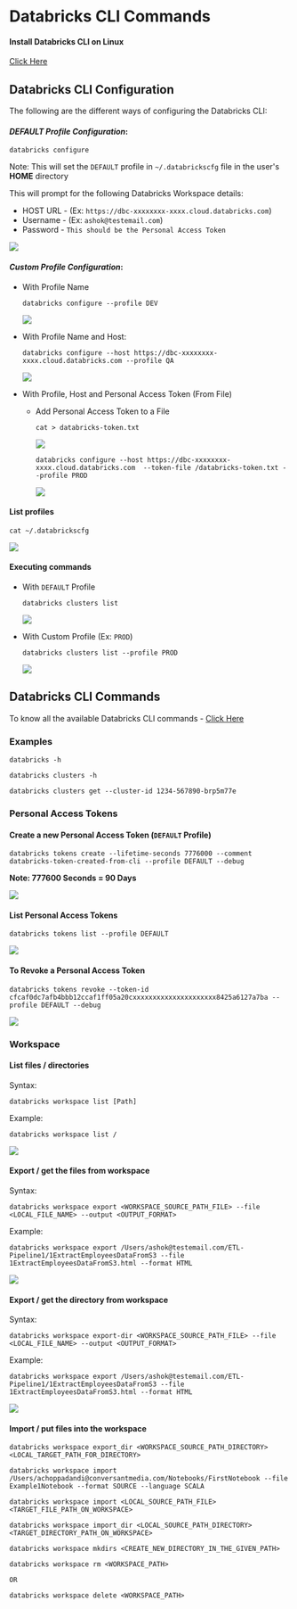 # Databricks CLI Commands

#### Install Databricks CLI on Linux

[Click Here](https://github.com/AshokKumarChoppadandi/cloud-examples/blob/main/AWS/Docs/InstallDatabricksCLI.md)

## Databricks CLI Configuration

The following are the different ways of configuring the Databricks CLI:

#### ***DEFAULT Profile Configuration***:

```
databricks configure
```

Note: This will set the `DEFAULT` profile in `~/.databrickscfg` file in the user's **HOME** directory

This will prompt for the following Databricks Workspace details:

* HOST URL - (Ex: `https://dbc-xxxxxxxx-xxxx.cloud.databricks.com`)
* Username - (Ex: `ashok@testemail.com`)
* Password - `This should be the Personal Access Token`

<img src="../Screenshots/Databricks/CLI/Configure/1DBCLIConfigure1.png">

#### ***Custom Profile Configuration***:

* With Profile Name

  ```
  databricks configure --profile DEV
  ```
  
  <img src="../Screenshots/Databricks/CLI/Configure/1DBCLIConfigure2.png">

* With Profile Name and Host:
  
  ```
  databricks configure --host https://dbc-xxxxxxxx-xxxx.cloud.databricks.com --profile QA
  ```
  
  <img src="../Screenshots/Databricks/CLI/Configure/1DBCLIConfigure3.png">

* With Profile, Host and Personal Access Token (From File)
  * Add Personal Access Token to a File
    
    ```
    cat > databricks-token.txt
    ```

    <img src="../Screenshots/Databricks/CLI/Configure/1DBCLIConfigure4.png">
    
    ```
    databricks configure --host https://dbc-xxxxxxxx-xxxx.cloud.databricks.com  --token-file /databricks-token.txt --profile PROD
    ```

    <img src="../Screenshots/Databricks/CLI/Configure/1DBCLIConfigure5.png">

#### List profiles

```
cat ~/.databrickscfg
```

<img src="../Screenshots/Databricks/CLI/Configure/1DBCLIConfigure6.png">

#### Executing commands 

* With `DEFAULT` Profile
  
  ```
  databricks clusters list
  ```

  <img src="../Screenshots/Databricks/CLI/Configure/1DBCLIConfigure7.png">

* With Custom Profile (Ex: `PROD`)

  ```
  databricks clusters list --profile PROD
  ```
  
  <img src="../Screenshots/Databricks/CLI/Configure/1DBCLIConfigure8.png">

## Databricks CLI Commands

To know all the available Databricks CLI commands - [Click Here](https://docs.databricks.com/en/dev-tools/cli/commands.html)

### Examples

```
databricks -h
```

```
databricks clusters -h
```

```
databricks clusters get --cluster-id 1234-567890-brp5m77e
```

### Personal Access Tokens

#### Create a new Personal Access Token (`DEFAULT` Profile)

```
databricks tokens create --lifetime-seconds 7776000 --comment databricks-token-created-from-cli --profile DEFAULT --debug
```

**Note: 777600 Seconds = 90 Days**

<img src="../Screenshots/Databricks/CLI/Commands/1CreateAccessToken.png">

#### List Personal Access Tokens

```
databricks tokens list --profile DEFAULT
```

<img src="../Screenshots/Databricks/CLI/Commands/2AccessTokenList.png">

#### To Revoke a Personal Access Token

```
databricks tokens revoke --token-id cfcaf0dc7afb4bbb12ccaf1ff05a20cxxxxxxxxxxxxxxxxxxxxx8425a6127a7ba --profile DEFAULT --debug
```

<img src="../Screenshots/Databricks/CLI/Commands/3RevokeToken.png">

### Workspace

#### List files / directories

Syntax:

```
databricks workspace list [Path]
```

Example: 

```
databricks workspace list /
```

<img src="../Screenshots/Databricks/CLI/workspace/1List.png">

#### Export / get the files from workspace

Syntax:

```
databricks workspace export <WORKSPACE_SOURCE_PATH_FILE> --file <LOCAL_FILE_NAME> --output <OUTPUT_FORMAT>
```

Example:

```
databricks workspace export /Users/ashok@testemail.com/ETL-Pipeline1/1ExtractEmployeesDataFromS3 --file 1ExtractEmployeesDataFromS3.html --format HTML
```

<img src="../Screenshots/Databricks/CLI/workspace/2ExportFile.png">

#### Export / get the directory from workspace

Syntax:

```
databricks workspace export-dir <WORKSPACE_SOURCE_PATH_FILE> --file <LOCAL_FILE_NAME> --output <OUTPUT_FORMAT>
```

Example:

```
databricks workspace export /Users/ashok@testemail.com/ETL-Pipeline1/1ExtractEmployeesDataFromS3 --file 1ExtractEmployeesDataFromS3.html --format HTML
```

<img src="../Screenshots/Databricks/CLI/workspace/2ExportFile.png">

#### Import / put files into the workspace

```
databricks workspace export_dir <WORKSPACE_SOURCE_PATH_DIRECTORY> <LOCAL_TARGET_PATH_FOR_DIRECTORY>
```

```
databricks workspace import /Users/achoppadandi@conversantmedia.com/Notebooks/FirstNotebook --file Example1Notebook --format SOURCE --language SCALA
```


```
databricks workspace import <LOCAL_SOURCE_PATH_FILE> <TARGET_FILE_PATH_ON_WORKSPACE>
```

```
databricks workspace import_dir <LOCAL_SOURCE_PATH_DIRECTORY> <TARGET_DIRECTORY_PATH_ON_WORKSPACE>
```

```
databricks workspace mkdirs <CREATE_NEW_DIRECTORY_IN_THE_GIVEN_PATH>
```

```
databricks workspace rm <WORKSPACE_PATH>

OR

databricks workspace delete <WORKSPACE_PATH>
```
